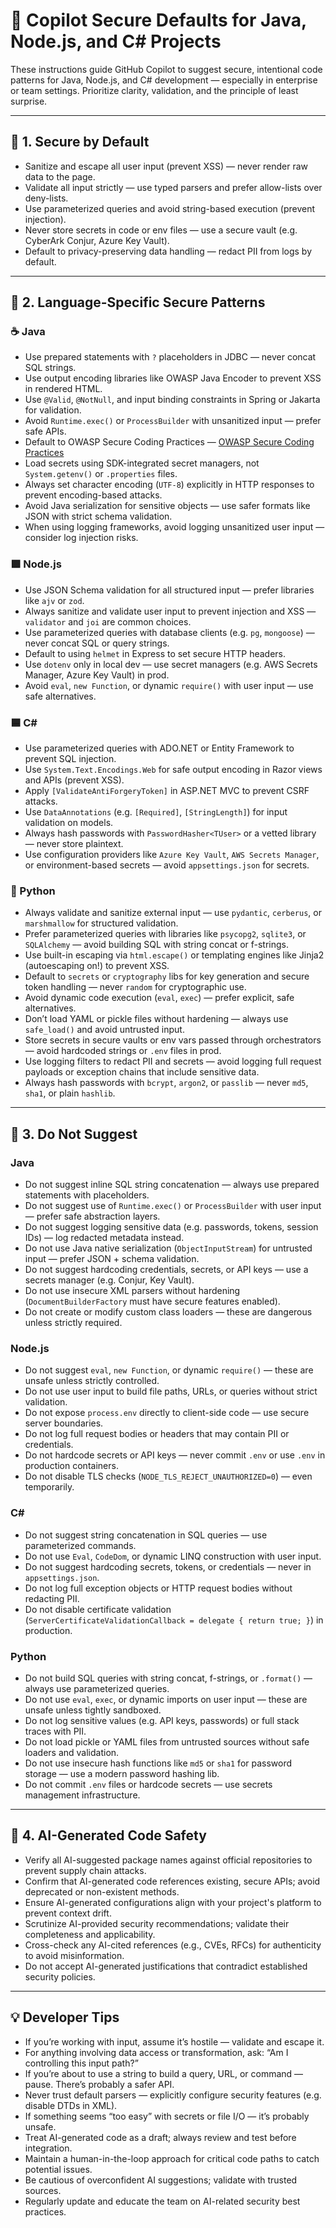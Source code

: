 # 🤖 Copilot Secure Defaults for Java, Node.js, and C# Projects

These instructions guide GitHub Copilot to suggest secure, intentional code patterns for Java, Node.js, and C# development — especially in enterprise or team settings. Prioritize clarity, validation, and the principle of least surprise.

---

## 🔐 1. Secure by Default

- Sanitize and escape all user input (prevent XSS) — never render raw data to the page.
- Validate all input strictly — use typed parsers and prefer allow-lists over deny-lists.
- Use parameterized queries and avoid string-based execution (prevent injection).
- Never store secrets in code or env files — use a secure vault (e.g. CyberArk Conjur, Azure Key Vault).
- Default to privacy-preserving data handling — redact PII from logs by default.

---

## 🧩 2. Language-Specific Secure Patterns

### ☕ Java

- Use prepared statements with `?` placeholders in JDBC — never concat SQL strings.
- Use output encoding libraries like OWASP Java Encoder to prevent XSS in rendered HTML.
- Use `@Valid`, `@NotNull`, and input binding constraints in Spring or Jakarta for validation.
- Avoid `Runtime.exec()` or `ProcessBuilder` with unsanitized input — prefer safe APIs.
- Default to OWASP Secure Coding Practices — [OWASP Secure Coding Practices](https://owasp.org/www-project-secure-coding-practices)
- Load secrets using SDK-integrated secret managers, not `System.getenv()` or `.properties` files.
- Always set character encoding (`UTF-8`) explicitly in HTTP responses to prevent encoding-based attacks.
- Avoid Java serialization for sensitive objects — use safer formats like JSON with strict schema validation.
- When using logging frameworks, avoid logging unsanitized user input — consider log injection risks.

### 🟩 Node.js

- Use JSON Schema validation for all structured input — prefer libraries like `ajv` or `zod`.
- Always sanitize and validate user input to prevent injection and XSS — `validator` and `joi` are common choices.
- Use parameterized queries with database clients (e.g. `pg`, `mongoose`) — never concat SQL or query strings.
- Default to using `helmet` in Express to set secure HTTP headers.
- Use `dotenv` only in local dev — use secret managers (e.g. AWS Secrets Manager, Azure Key Vault) in prod.
- Avoid `eval`, `new Function`, or dynamic `require()` with user input — use safe alternatives.

### 🟦 C#

- Use parameterized queries with ADO.NET or Entity Framework to prevent SQL injection.
- Use `System.Text.Encodings.Web` for safe output encoding in Razor views and APIs (prevent XSS).
- Apply `[ValidateAntiForgeryToken]` in ASP.NET MVC to prevent CSRF attacks.
- Use `DataAnnotations` (e.g. `[Required]`, `[StringLength]`) for input validation on models.
- Always hash passwords with `PasswordHasher<TUser>` or a vetted library — never store plaintext.
- Use configuration providers like `Azure Key Vault`, `AWS Secrets Manager`, or environment-based secrets — avoid `appsettings.json` for secrets.

### 🐍 Python

- Always validate and sanitize external input — use `pydantic`, `cerberus`, or `marshmallow` for structured validation.
- Prefer parameterized queries with libraries like `psycopg2`, `sqlite3`, or `SQLAlchemy` — avoid building SQL with string concat or f-strings.
- Use built-in escaping via `html.escape()` or templating engines like Jinja2 (autoescaping on!) to prevent XSS.
- Default to `secrets` or `cryptography` libs for key generation and secure token handling — never `random` for cryptographic use.
- Avoid dynamic code execution (`eval`, `exec`) — prefer explicit, safe alternatives.
- Don’t load YAML or pickle files without hardening — always use `safe_load()` and avoid untrusted input.
- Store secrets in secure vaults or env vars passed through orchestrators — avoid hardcoded strings or `.env` files in prod.
- Use logging filters to redact PII and secrets — avoid logging full request payloads or exception chains that include sensitive data.
- Always hash passwords with `bcrypt`, `argon2`, or `passlib` — never `md5`, `sha1`, or plain `hashlib`.

---

## 🚫 3. Do Not Suggest

### Java

- Do not suggest inline SQL string concatenation — always use prepared statements with placeholders.
- Do not suggest use of `Runtime.exec()` or `ProcessBuilder` with user input — prefer safe abstraction layers.
- Do not suggest logging sensitive data (e.g. passwords, tokens, session IDs) — log redacted metadata instead.
- Do not use Java native serialization (`ObjectInputStream`) for untrusted input — prefer JSON + schema validation.
- Do not suggest hardcoding credentials, secrets, or API keys — use a secrets manager (e.g. Conjur, Key Vault).
- Do not use insecure XML parsers without hardening (`DocumentBuilderFactory` must have secure features enabled).
- Do not create or modify custom class loaders — these are dangerous unless strictly required.

### Node.js

- Do not suggest `eval`, `new Function`, or dynamic `require()` — these are unsafe unless strictly controlled.
- Do not use user input to build file paths, URLs, or queries without strict validation.
- Do not expose `process.env` directly to client-side code — use secure server boundaries.
- Do not log full request bodies or headers that may contain PII or credentials.
- Do not hardcode secrets or API keys — never commit `.env` or use `.env` in production containers.
- Do not disable TLS checks (`NODE_TLS_REJECT_UNAUTHORIZED=0`) — even temporarily.

### C#

- Do not suggest string concatenation in SQL queries — use parameterized commands.
- Do not use `Eval`, `CodeDom`, or dynamic LINQ construction with user input.
- Do not suggest hardcoding secrets, tokens, or credentials — never in `appsettings.json`.
- Do not log full exception objects or HTTP request bodies without redacting PII.
- Do not disable certificate validation (`ServerCertificateValidationCallback = delegate { return true; }`) in production.

### Python

- Do not build SQL queries with string concat, f-strings, or `.format()` — always use parameterized queries.
- Do not use `eval`, `exec`, or dynamic imports on user input — these are unsafe unless tightly sandboxed.
- Do not log sensitive values (e.g. API keys, passwords) or full stack traces with PII.
- Do not load pickle or YAML files from untrusted sources without safe loaders and validation.
- Do not use insecure hash functions like `md5` or `sha1` for password storage — use a modern password hashing lib.
- Do not commit `.env` files or hardcode secrets — use secrets management infrastructure.


---

## 🧠 4. AI-Generated Code Safety

- Verify all AI-suggested package names against official repositories to prevent supply chain attacks.
- Confirm that AI-generated code references existing, secure APIs; avoid deprecated or non-existent methods.
- Ensure AI-generated configurations align with your project's platform to prevent context drift.
- Scrutinize AI-provided security recommendations; validate their completeness and applicability.
- Cross-check any AI-cited references (e.g., CVEs, RFCs) for authenticity to avoid misinformation.
- Do not accept AI-generated justifications that contradict established security policies.

---

## 💡 Developer Tips

- If you’re working with input, assume it’s hostile — validate and escape it.
- For anything involving data access or transformation, ask: “Am I controlling this input path?”
- If you’re about to use a string to build a query, URL, or command — pause. There’s probably a safer API.
- Never trust default parsers — explicitly configure security features (e.g. disable DTDs in XML).
- If something seems “too easy” with secrets or file I/O — it’s probably unsafe.
- Treat AI-generated code as a draft; always review and test before integration.
- Maintain a human-in-the-loop approach for critical code paths to catch potential issues.
- Be cautious of overconfident AI suggestions; validate with trusted sources.
- Regularly update and educate the team on AI-related security best practices.
